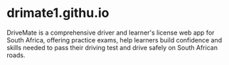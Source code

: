 # drimate1.githu.io
DriveMate is a comprehensive driver and learner's license web app for South Africa, offering practice exams, help learners build     confidence and skills needed to pass their driving test and drive safely on South African roads.
